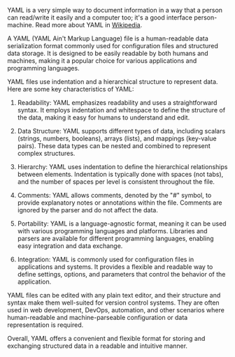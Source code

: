 YAML is a very simple way to document information in a way that a person can read/write it easily and a computer too; it's a good interface person-machine. Read more about YAML in [Wikipedia](https://es.wikipedia.org/wiki/YAML).

A YAML (YAML Ain't Markup Language) file is a human-readable data serialization format commonly used for configuration files and structured data storage. It is designed to be easily readable by both humans and machines, making it a popular choice for various applications and programming languages.

YAML files use indentation and a hierarchical structure to represent data. Here are some key characteristics of YAML:

1. Readability: YAML emphasizes readability and uses a straightforward syntax. It employs indentation and whitespace to define the structure of the data, making it easy for humans to understand and edit.

2. Data Structure: YAML supports different types of data, including scalars (strings, numbers, booleans), arrays (lists), and mappings (key-value pairs). These data types can be nested and combined to represent complex structures.

3. Hierarchy: YAML uses indentation to define the hierarchical relationships between elements. Indentation is typically done with spaces (not tabs), and the number of spaces per level is consistent throughout the file.

4. Comments: YAML allows comments, denoted by the "#" symbol, to provide explanatory notes or annotations within the file. Comments are ignored by the parser and do not affect the data.

5. Portability: YAML is a language-agnostic format, meaning it can be used with various programming languages and platforms. Libraries and parsers are available for different programming languages, enabling easy integration and data exchange.

6. Integration: YAML is commonly used for configuration files in applications and systems. It provides a flexible and readable way to define settings, options, and parameters that control the behavior of the application.

YAML files can be edited with any plain text editor, and their structure and syntax make them well-suited for version control systems. They are often used in web development, DevOps, automation, and other scenarios where human-readable and machine-parseable configuration or data representation is required.

Overall, YAML offers a convenient and flexible format for storing and exchanging structured data in a readable and intuitive manner.